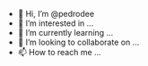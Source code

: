 - 👋 Hi, I’m @pedrodee
- 👀 I’m interested in ...
- 🌱 I’m currently learning ...
- 💞️ I’m looking to collaborate on ...
- 📫 How to reach me ...

<!---
pedrodee/pedrodee is a ✨ special ✨ repository because its `README.md` (this file) appears on your GitHub profile.
You can click the Preview link to take a look at your changes.
--->
